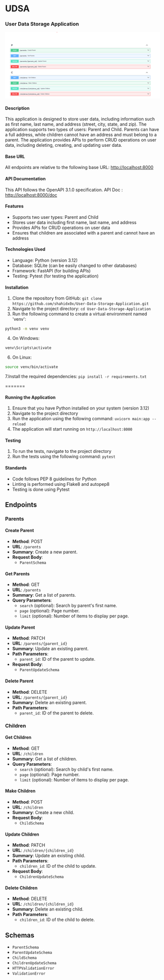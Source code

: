 # UDSA

### User Data Storage Application

![1716061726322](image/README/1716061726322.png)

#### Description

This application is designed to store user data, including information such as first name, last name, and address (street, city, state, and zip). The application supports two types of users: Parent and Child. Parents can have a full address, while children cannot have an address and must belong to a parent. The application provides APIs to perform CRUD operations on user data, including deleting, creating, and updating user data.

#### Base URL

All endpoints are relative to the following base URL: [http://localhost:8000](http://localhost:8000)

#### API Documentation

This API follows the OpenAPI 3.1.0 specification. API Doc : [http://localhost:8000/doc](http://localhost:8000)

#### Features

- Supports two user types: Parent and Child
- Stores user data including first name, last name, and address
- Provides APIs for CRUD operations on user data
- Ensures that children are associated with a parent and cannot have an address

#### Technologies Used

- Language: Python (version 3.12)
- Database: SQLite (can be easily changed to other databases)
- Framework: FastAPI (for building APIs)
- Testing: Pytest (for testing the application)

#### Installation

1. Clone the repository from GitHub: `git clone https://github.com/shahidx0x/User-Data-Storage-Application.git`
2. Navigate to the project directory: `cd User-Data-Storage-Application`
3. Run the following command to create a virtual environment named 'venv':
 ```bash
 python3 -m venv venv
 ```
4. On Windows:
```bash
venv\Scripts\activate
```
6. On Linux:
```bash
source venv/bin/activate
```
7.Install the required dependencies: `pip install -r requirements.txt`

=======

#### Running the Application

1. Ensure that you have Python installed on your system (version 3.12)
2. Navigate to the project directory
3. Run the application using the following command: `uvicorn main:app --reload`
4. The application will start running on `http://localhost:8000`

#### Testing

1. To run the tests, navigate to the project directory
2. Run the tests using the following command: `pytest`

#### Standards

- Code follows PEP 8 guidelines for Python
- Linting is performed using Flake8 and autopep8
- Testing is done using Pytest

## Endpoints

### Parents

#### Create Parent

- **Method**: POST
- **URL**: `/parents`
- **Summary**: Create a new parent.
- **Request Body**:
  - `ParentSchema`

#### Get Parents

- **Method**: GET
- **URL**: `/parents`
- **Summary**: Get a list of parents.
- **Query Parameters**:
  - `search` (optional): Search by parent's first name.
  - `page` (optional): Page number.
  - `limit` (optional): Number of items to display per page.

#### Update Parent

- **Method**: PATCH
- **URL**: `/parents/{parent_id}`
- **Summary**: Update an existing parent.
- **Path Parameters**:
  - `parent_id`: ID of the parent to update.
- **Request Body**:
  - `ParentUpdateSchema`

#### Delete Parent

- **Method**: DELETE
- **URL**: `/parents/{parent_id}`
- **Summary**: Delete an existing parent.
- **Path Parameters**:
  - `parent_id`: ID of the parent to delete.

### Children

#### Get Children

- **Method**: GET
- **URL**: `/children`
- **Summary**: Get a list of children.
- **Query Parameters**:
  - `search` (optional): Search by child's first name.
  - `page` (optional): Page number.
  - `limit` (optional): Number of items to display per page.

#### Make Children

- **Method**: POST
- **URL**: `/children`
- **Summary**: Create a new child.
- **Request Body**:
  - `ChildSchema`

#### Update Children

- **Method**: PATCH
- **URL**: `/children/{children_id}`
- **Summary**: Update an existing child.
- **Path Parameters**:
  - `children_id`: ID of the child to update.
- **Request Body**:
  - `ChildrenUpdateSchema`

#### Delete Children

- **Method**: DELETE
- **URL**: `/children/{children_id}`
- **Summary**: Delete an existing child.
- **Path Parameters**:
  - `children_id`: ID of the child to delete.

## Schemas

- `ParentSchema`
- `ParentUpdateSchema`
- `ChildSchema`
- `ChildrenUpdateSchema`
- `HTTPValidationError`
- `ValidationError`
